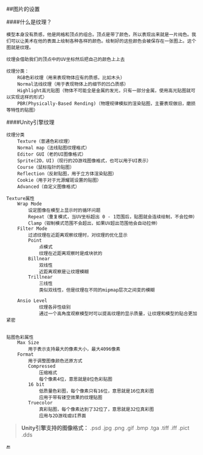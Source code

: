 ##图片的设置

####什么是纹理？

    模型本身没有质感，他是网格和顶点的组合。顶点是带了颜色，所以表现出来就是一片纯色。我们可以让美术在他的表面上绘制各种各样的颜色。绘制好的这些颜色会被保存在一张图上。这个图就是纹理。

    纹理会借助我们的顶点中的UV坐标然后把自己的颜色上上去

    纹理分类：
        RGB色彩纹理（用来表现物体应有的质感，比如木头）
        Normal法线纹理（用于表现物体上的细节的凹凸质感）
        Highlight高光贴图（物体不可能全是金属的发光，只有一部分金属，使用高光贴图就可以实现这样的形式）
        PBR(Physically-Based Rending)（物理规律模拟的渲染贴图，主要表现做旧，磨损等特性的贴图）

####Unity引擎纹理

    纹理分类
        Texture（普通色彩纹理）
        Normal map（法线贴图纹理格式）
        Editor GUI（老的UI图像格式）
        Sprite(2D，UI)（现行的2D游戏图像格式，也可以用于UI表示）
        Course（鼠标指针的贴图）
        Reflection（反射贴图，用于立方体渲染贴图）
        Cookie（用于对于光源耀斑设置的贴图）
        Advanced（自定义图像格式）

    Texture属性
        Wrap Mode
            设定图像在模型上显示时的循环问题
            Repeat（重复模式，当UV坐标超出 0 - 1范围后，贴图就会连续绘制，不会拉伸）
            Clamp（钳制模式范围不会超出，如果UV超出范围他会自动拉伸）
        Filter Mode
            过滤纹理在近距离观察纹理时，对纹理的优化显示
            Point
                点模式
                纹理在近距离观察时是成块状的
            Billnear
                双线性
                近距离观察是让纹理模糊
            Trillnear
                三线性
                类似双线性，但是纹理在不同的mipmap层次之间变的模糊

        Ansio Level
                纹理各异性级别
                通过一个高角度观察模型时可以提高纹理的显示质量，让纹理和模型的贴合更加紧密


    贴图色彩属性
        Max Size
            用于表示支持最大的像素大小，最大4096像素
        Format
            用于调整图像颜色还原方式
            Compressed
                压缩格式
                每个像素4位，意思就是8位色彩贴图
            16 bit
                低质量色彩图，每个像素只有16位，意思就是16位真彩图
                应用于带有镂空效果的纹理贴图
            Truecolor
                真彩贴图，每个像素达到了32位了，意思就是32位真彩图
                应用与2D游戏或UI界面





>**Unity引擎支持的图像格式：** .psd .jpg .png .gif .bmp .tga .tiff .iff .pict .dds



🔚

